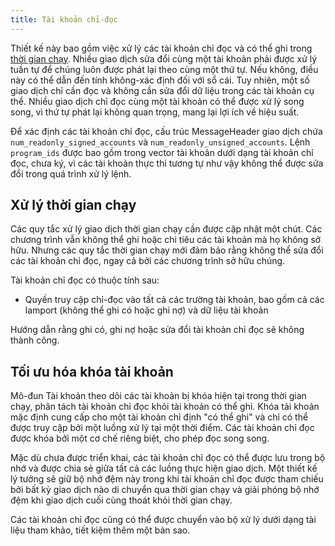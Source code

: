 ```yaml
---
title: Tài khoản chỉ-đọc
---
```


Thiết kế này bao gồm việc xử lý các tài khoản chỉ đọc và có thể ghi trong [thời gian chạy](../validator/runtime.md). Nhiều giao dịch sửa đổi cùng một tài khoản phải được xử lý tuần tự để chúng luôn được phát lại theo cùng một thứ tự. Nếu không, điều này có thể dẫn đến tính không-xác định đối với sổ cái. Tuy nhiên, một số giao dịch chỉ cần đọc và không cần sửa đổi dữ liệu trong các tài khoản cụ thể. Nhiều giao dịch chỉ đọc cùng một tài khoản có thể được xử lý song song, vì thứ tự phát lại không quan trọng, mang lại lợi ích về hiệu suất.

Để xác định các tài khoản chỉ đọc, cấu trúc MessageHeader giao dịch chứa `num_readonly_signed_accounts` và `num_readonly_unsigned_accounts`. Lệnh `program_ids` được bao gồm trong vector tài khoản dưới dạng tài khoản chỉ đọc, chưa ký, vì các tài khoản thực thi tương tự như vậy không thể được sửa đổi trong quá trình xử lý lệnh.

## Xử lý thời gian chạy

Các quy tắc xử lý giao dịch thời gian chạy cần được cập nhật một chút. Các chương trình vẫn không thể ghi hoặc chi tiêu các tài khoản mà họ không sở hữu. Nhưng các quy tắc thời gian chạy mới đảm bảo rằng không thể sửa đổi các tài khoản chỉ đọc, ngay cả bởi các chương trình sở hữu chúng.

Tài khoản chỉ đọc có thuộc tính sau:

- Quyền truy cập chỉ-đọc vào tất cả các trường tài khoản, bao gồm cả các lamport (không thể ghi có hoặc ghi nợ) và dữ liệu tài khoản

Hướng dẫn rằng ghi có, ghi nợ hoặc sửa đổi tài khoản chỉ đọc sẽ không thành công.

## Tối ưu hóa khóa tài khoản

Mô-đun Tài khoản theo dõi các tài khoản bị khóa hiện tại trong thời gian chạy, phân tách tài khoản chỉ đọc khỏi tài khoản có thể ghi. Khóa tài khoản mặc định cung cấp cho một tài khoản chỉ định "có thể ghi" và chỉ có thể được truy cập bởi một luồng xử lý tại một thời điểm. Các tài khoản chỉ đọc được khóa bởi một cơ chế riêng biệt, cho phép đọc song song.

Mặc dù chưa được triển khai, các tài khoản chỉ đọc có thể được lưu trong bộ nhớ và được chia sẻ giữa tất cả các luồng thực hiện giao dịch. Một thiết kế lý tưởng sẽ giữ bộ nhớ đệm này trong khi tài khoản chỉ đọc được tham chiếu bởi bất kỳ giao dịch nào di chuyển qua thời gian chạy và giải phóng bộ nhớ đệm khi giao dịch cuối cùng thoát khỏi thời gian chạy.

Các tài khoản chỉ đọc cũng có thể được chuyển vào bộ xử lý dưới dạng tài liệu tham khảo, tiết kiệm thêm một bản sao.
